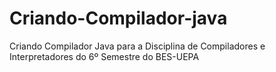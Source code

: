 # Criando-Compilador-java
Criando Compilador Java para a Disciplina de Compiladores e Interpretadores do 6º Semestre do BES-UEPA
